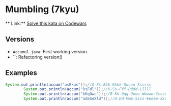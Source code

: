 # Mumbling  (7kyu)
** Link:** [Solve this kata on Codewars](https://www.codewars.com/kata/5667e8f4e3f572a8f2000039)
## Versions
- `Accumul.java`: First working version.
- ``: Refactoring version()

## Examples
```java
System.out.println(accum("asBkus"));//A-Ss-Bbb-Kkkk-Uuuuu-Ssssss
		System.out.println(accum("ksFdl"));//K-Ss-Fff-Dddd-Lllll
		System.out.println(accum("bKqOwc"));//B-Kk-Qqq-Oooo-Wwwww-Cccccc
		System.out.println(accum("admSeXld"));//A-Dd-Mmm-Ssss-Eeeee-Xxxxxx-Lllllll-Dddddddd
